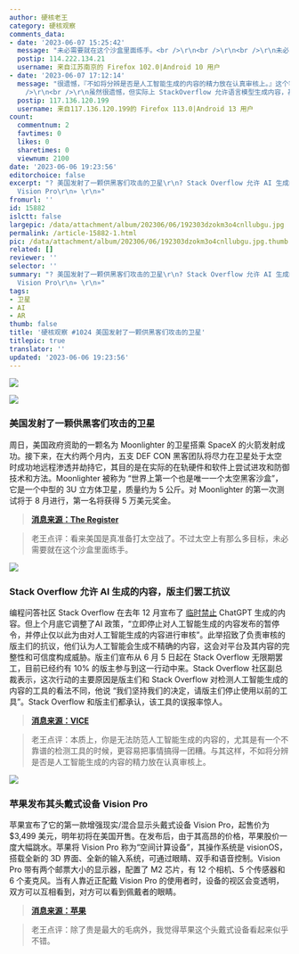 ```yaml
---
author: 硬核老王
category: 硬核观察
comments_data:
- date: '2023-06-07 15:25:42'
  message: "未必需要就在这个沙盒里面练手。<br />\r\n<br />\r\n<br />\r\n未必只在这个沙盒里面练手。"
  postip: 114.222.134.21
  username: 来自江苏南京的 Firefox 102.0|Android 10 用户
- date: '2023-06-07 17:12:14'
  message: "很遗憾，『不如将分辨是否是人工智能生成的内容的精力放在认真审核上。』这个客观上做不到。语言模型生成内容能直接击穿任何内容审核，除非你的内容审核也是语言模型，这就导致连内容审核都不可信，等于没有审核。<br
    />\r\n<br />\r\n虽然很遗憾，但实际上 StackOverflow 允许语言模型生成内容，基本等于开除内容审核团队的序曲，他们罢工或者不罢工都不影响结果。罢工的唯一有效目标是引发舆论，最终的结果将交由最原始的开源世界解决办法，要么SO让步，要么我们硬分叉。"
  postip: 117.136.120.199
  username: 来自117.136.120.199的 Firefox 113.0|Android 13 用户
count:
  commentnum: 2
  favtimes: 0
  likes: 0
  sharetimes: 0
  viewnum: 2100
date: '2023-06-06 19:23:56'
editorchoice: false
excerpt: "? 美国发射了一颗供黑客们攻击的卫星\r\n? Stack Overflow 允许 AI 生成的内容，版主们罢工抗议\r\n? 苹果发布其头戴式设备
  Vision Pro\r\n» \r\n»"
fromurl: ''
id: 15882
islctt: false
largepic: /data/attachment/album/202306/06/192303dzokm3o4cnllubgu.jpg
permalink: /article-15882-1.html
pic: /data/attachment/album/202306/06/192303dzokm3o4cnllubgu.jpg.thumb.jpg
related: []
reviewer: ''
selector: ''
summary: "? 美国发射了一颗供黑客们攻击的卫星\r\n? Stack Overflow 允许 AI 生成的内容，版主们罢工抗议\r\n? 苹果发布其头戴式设备
  Vision Pro\r\n» \r\n»"
tags:
- 卫星
- AI
- AR
thumb: false
title: '硬核观察 #1024 美国发射了一颗供黑客们攻击的卫星'
titlepic: true
translator: ''
updated: '2023-06-06 19:23:56'
---
```


![](/data/attachment/album/202306/06/192303dzokm3o4cnllubgu.jpg)


![](/data/attachment/album/202306/06/192313kb6bwvqqzav5qz8v.jpg)


### 美国发射了一颗供黑客们攻击的卫星


周日，美国政府资助的一颗名为 Moonlighter 的卫星搭乘 SpaceX 的火箭发射成功。接下来，在大约两个月内，五支 DEF CON 黑客团队将尽力在卫星处于太空时成功地远程渗透并劫持它，其目的是在实际的在轨硬件和软件上尝试进攻和防御技术和方法。Moonlighter 被称为 “世界上第一个也是唯一一个太空黑客沙盒”，它是一个中型的 3U 立方体卫星，质量约为 5 公斤。对 Moonlighter 的第一次测试将于 8 月进行，第一名将获得 5 万美元奖金。



> 
> **[消息来源：The Register](https://www.theregister.com/2023/06/03/moonlighter_satellite_hacking)**
> 
> 
> 



> 
> 老王点评：看来美国是真准备打太空战了。不过太空上有那么多目标，未必需要就在这个沙盒里面练手。
> 
> 
> 


![](/data/attachment/album/202306/06/192324dh7q88p7q80cftn8.jpg)


### Stack Overflow 允许 AI 生成的内容，版主们罢工抗议


编程问答社区 Stack Overflow 在去年 12 月宣布了 [临时禁止](/article-15320-1.html) ChatGPT 生成的内容。但上个月底它调整了AI 政策，“立即停止对人工智能生成的内容发布的暂停令，并停止仅以此为由对人工智能生成的内容进行审核”。此举招致了负责审核的版主们的抗议，他们认为人工智能会生成不精确的内容，这会对平台及其内容的完整性和可信度构成威胁。版主们宣布从 6 月 5 日起在 Stack Overflow 无限期罢工，目前已经约有 10% 的版主参与到这一行动中来。Stack Overflow 社区副总裁表示，这次行动的主要原因是版主们和 Stack Overflow 对检测人工智能生成的内容的工具的看法不同，他说 “我们坚持我们的决定，请版主们停止使用以前的工具”。Stack Overflow 和版主们都承认，该工具的误报率惊人。



> 
> **[消息来源：VICE](https://www.vice.com/en/article/4a33dj/stack-overflow-moderators-are-striking-to-stop-garbage-ai-content-from-flooding-the-site)**
> 
> 
> 



> 
> 老王点评：本质上，你是无法防范人工智能生成的内容的，尤其是有一个不靠谱的检测工具的时候，更容易把事情搞得一团糟。与其这样，不如将分辨是否是人工智能生成的内容的精力放在认真审核上。
> 
> 
> 


![](/data/attachment/album/202306/06/192339atfz3indxv43to3a.jpg)


### 苹果发布其头戴式设备 Vision Pro


苹果宣布了它的第一款增强现实/混合显示头戴式设备 Vision Pro，起售价为 $3,499 美元，明年初将在美国开售。在发布后，由于其高昂的价格，苹果股价一度大幅跳水。苹果将 Vision Pro 称为“空间计算设备”，其操作系统是 visionOS，搭载全新的 3D 界面、全新的输入系统，可通过眼睛、双手和语音控制。Vision Pro 带有两个邮票大小的显示器，配置了 M2 芯片，有 12 个相机、5 个传感器和 6 个麦克风。当有人靠近正配戴 Vision Pro 的使用者时，设备的视区会变透明，双方可以互相看到，对方可以看到佩戴者的眼睛。



> 
> **[消息来源：苹果](https://www.apple.com.cn/newsroom/2023/06/introducing-apple-vision-pro/)**
> 
> 
> 



> 
> 老王点评：除了贵是最大的毛病外，我觉得苹果这个头戴式设备看起来似乎不错。
> 
> 
>